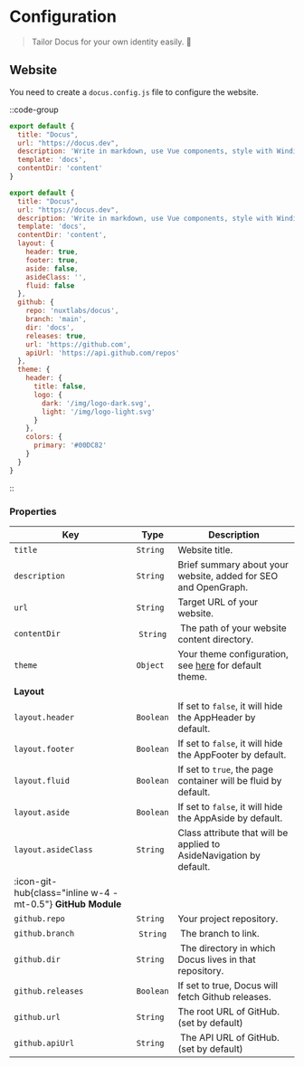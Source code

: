 # Configuration

> Tailor Docus for your own identity easily. 🌈

## Website

You need to create a `docus.config.js` file to configure the website.

::code-group

```javascript [Default config]
export default {
  title: "Docus",
  url: "https://docus.dev",
  description: 'Write in markdown, use Vue components, style with Windi CSS and enjoy the power of Nuxt.',
  template: 'docs',
  contentDir: 'content'
}
```

```javascript [Full config]
export default {
  title: "Docus",
  url: "https://docus.dev",
  description: 'Write in markdown, use Vue components, style with Windi CSS and enjoy the power of Nuxt.',
  template: 'docs',
  contentDir: 'content',
  layout: {
    header: true,
    footer: true,
    aside: false,
    asideClass: '',
    fluid: false
  },
  github: {
    repo: 'nuxtlabs/docus',
    branch: 'main',
    dir: 'docs',
    releases: true,
    url: 'https://github.com',
    apiUrl: 'https://api.github.com/repos'
  },
  theme: {
    header: {
      title: false,
      logo: {
        dark: '/img/logo-dark.svg',
        light: '/img/logo-light.svg'
      }
    },
    colors: {
      primary: '#00DC82'
    }
  }
}
```

::

### Properties

| Key | Type | Description |
|---------|------|-------------|
| `title` | `String` | Website title. |
| `description` | `String` | Brief summary about your website, added for SEO and OpenGraph. |
| `url` | `String` | Target URL of your website. |
| `contentDir` | `String` | The path of your website content directory. |
| `theme` | `Object` | Your theme configuration, see [here](/theme/settings) for default theme. |
| **Layout** | | |
| `layout.header` | `Boolean` | If set to `false`, it will hide the AppHeader by default. |
| `layout.footer` | `Boolean` | If set to `false`, it will hide the AppFooter by default. |
| `layout.fluid` | `Boolean` | If set to `true`, the page container will be fluid by default. |
| `layout.aside` | `Boolean` | If set to `false`, it will hide the AppAside by default. |
| `layout.asideClass` | `String` | Class attribute that will be applied to AsideNavigation by default. |
| :icon-git-hub{class="inline w-4 -mt-0.5"} **GitHub Module** | | |
| `github.repo` | `String` | Your project repository. |
| `github.branch` | `String` | The branch to link. |
| `github.dir` | `String` | The directory in which Docus lives in that repository. |
| `github.releases` | `Boolean` | If set to true, Docus will fetch Github releases. |
| `github.url` | `String` | The root URL of GitHub. (set by default) |
| `github.apiUrl` | `String` | The API URL of GitHub. (set by default) |
